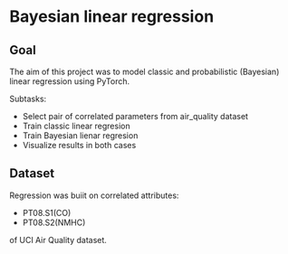 # Bayesian linear regression

## Goal

The aim of this project was to model classic and probabilistic (Bayesian)  linear regression using PyTorch. 

Subtasks:

- Select pair of correlated parameters from air_quality dataset
- Train classic linear regresion
- Train Bayesian lienar regresion
- Visualize results in both cases

## Dataset

Regression was buiit on correlated attributes:  
- PT08.S1(CO)
- PT08.S2(NMHC)

of UCI Air Quality dataset. 



